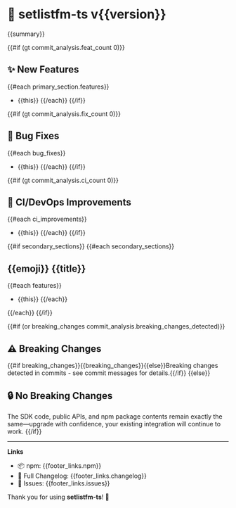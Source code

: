 # 🎉 setlistfm-ts v{{version}}

{{summary}}

{{#if (gt commit_analysis.feat_count 0)}}
## ✨ New Features

{{#each primary_section.features}}
- {{this}}
{{/each}}
{{/if}}

{{#if (gt commit_analysis.fix_count 0)}}
## 🐛 Bug Fixes

{{#each bug_fixes}}
- {{this}}
{{/each}}
{{/if}}

{{#if (gt commit_analysis.ci_count 0)}}
## 🤖 CI/DevOps Improvements

{{#each ci_improvements}}
- {{this}}
{{/each}}
{{/if}}

{{#if secondary_sections}}
{{#each secondary_sections}}
## {{emoji}} {{title}}

{{#each features}}
- {{this}}
{{/each}}

{{/each}}
{{/if}}

{{#if (or breaking_changes commit_analysis.breaking_changes_detected)}}
## ⚠️ Breaking Changes
{{#if breaking_changes}}{{breaking_changes}}{{else}}Breaking changes detected in commits - see commit messages for details.{{/if}}
{{else}}
## 🔒 No Breaking Changes
The SDK code, public APIs, and npm package contents remain exactly the same—upgrade with confidence, your existing integration will continue to work.
{{/if}}

---
**Links**
- 📦 npm: {{footer_links.npm}}
- 📖 Full Changelog: {{footer_links.changelog}}
- 🐛 Issues: {{footer_links.issues}}

Thank you for using **setlistfm-ts**! 🙏
